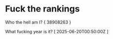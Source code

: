 # Fuck the rankings

Who the hell am I?
{ 38908263 }

What fucking year is it?
[ 2025-06-20T00:50:00Z ]
